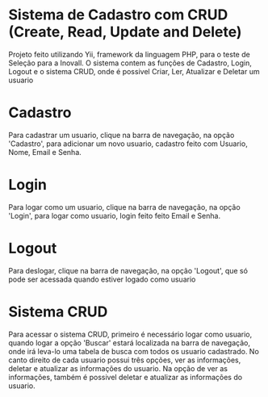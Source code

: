 # Sistema de Cadastro com CRUD (Create, Read, Update and Delete)
Projeto feito utilizando Yii, framework da linguagem PHP, para o teste de Seleção para a Inovall.
O sistema contem as funções de Cadastro, Login, Logout e o sistema CRUD, onde é possivel Criar, Ler, Atualizar e Deletar um usuario
# Cadastro
Para cadastrar um usuario, clique na barra de navegação, na opção 'Cadastro', para adicionar um novo usuario, cadastro feito com Usuario, Nome, Email e Senha.
# Login
Para logar como um usuario, clique na barra de navegação, na opção 'Login', para logar como usuario, login feito feito Email e Senha.
# Logout
Para deslogar, clique na barra de navegação, na opção 'Logout', que só pode ser acessada quando estiver logado como usuario
# Sistema CRUD
Para acessar o sistema CRUD, primeiro é necessário logar como usuario, quando logar a opção 'Buscar' estará localizada na barra de navegação, onde irá leva-lo uma tabela de busca com todos os usuario cadastrado.
No canto direito de cada usuario possui três opções, ver as informações, deletar e atualizar as informações do usuario.
Na opção de ver as informações, também é possivel deletar e atualizar as informações do usuario.
